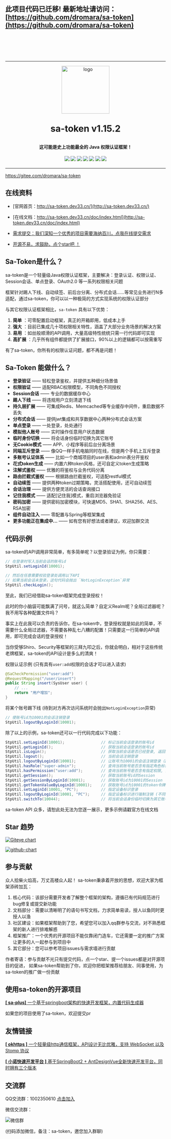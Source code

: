 <br><br>

## 此项目代码已迁移! 最新地址请访问：[https://github.com/dromara/sa-token](https://github.com/dromara/sa-token)

<br><br><br><br>

---

<p align="center">
	<img alt="logo" src="https://gitee.com/dromara/sa-token/raw/master/sa-token-doc/doc/logo.png" width="150" height="150">
</p>
<h1 align="center" style="margin: 30px 0 30px; font-weight: bold;">sa-token v1.15.2</h1>
<h4 align="center">这可能是史上功能最全的 Java 权限认证框架！</h4>
<h4 align="center">
	<a href="https://gitee.com/dromara/sa-token/stargazers"><img src="https://gitee.com/dromara/sa-token/badge/star.svg"></a>
	<a href="https://gitee.com/dromara/sa-token/members"><img src="https://gitee.com/dromara/sa-token/badge/fork.svg"></a>
	<a href="https://github.com/dromara/sa-token/stargazers"><img src="https://img.shields.io/github/stars/dromara/sa-token?style=flat-square&logo=GitHub"></a>
	<a href="https://github.com/dromara/sa-token/network/members"><img src="https://img.shields.io/github/forks/dromara/sa-token?style=flat-square&logo=GitHub"></a>
	<a href="https://github.com/dromara/sa-token/watchers"><img src="https://img.shields.io/github/watchers/dromara/sa-token?style=flat-square&logo=GitHub"></a>
	<a href="https://github.com/dromara/sa-token/issues"><img src="https://img.shields.io/github/issues/dromara/sa-token.svg?style=flat-square&logo=GitHub"></a>
	<a href="https://github.com/dromara/sa-token/blob/master/LICENSE"><img src="https://img.shields.io/github/license/dromara/sa-token.svg?style=flat-square"></a>
</h4>

---
https://gitee.com/dromara/sa-token

## 在线资料

- [官网首页：http://sa-token.dev33.cn/](http://sa-token.dev33.cn/)

- [在线文档：http://sa-token.dev33.cn/doc/index.html](http://sa-token.dev33.cn/doc/index.html)

- [需求提交：我们深知一个优秀的项目需要海纳百川，点我在线提交需求](http://sa-app.dev33.cn/wall.html?name=sa-token)

- [开源不易，求鼓励，点个star吧 ！](###)


## Sa-Token是什么？
sa-token是一个轻量级Java权限认证框架，主要解决：登录认证、权限认证、Session会话、单点登录、OAuth2.0 等一系列权限相关问题

框架针对踢人下线、自动续签、前后台分离、分布式会话……等常见业务进行N多适配，通过sa-token，你可以以一种极简的方式实现系统的权限认证部分

与其它权限认证框架相比，`sa-token` 具有以下优势：
1. **简单** ：可零配置启动框架，真正的开箱即用，低成本上手
2. **强大** ：目前已集成几十项权限相关特性，涵盖了大部分业务场景的解决方案
3. **易用** ：如丝般顺滑的API调用，大量高级特性统统只需一行代码即可实现
4. **高扩展** ：几乎所有组件都提供了扩展接口，90%以上的逻辑都可以按需重写

有了sa-token，你所有的权限认证问题，都不再是问题！

## Sa-Token 能做什么？
- **登录验证** —— 轻松登录鉴权，并提供五种细分场景值
- **权限验证** —— 适配RBAC权限模型，不同角色不同授权
- **Session会话** —— 专业的数据缓存中心
- **踢人下线** —— 将违规用户立刻清退下线
- **持久层扩展** —— 可集成Redis、Memcached等专业缓存中间件，重启数据不丢失
- **分布式会话** —— 提供jwt集成和共享数据中心两种分布式会话方案
- **单点登录** —— 一处登录，处处通行
- **模拟他人账号** —— 实时操作任意用户状态数据
- **临时身份切换** —— 将会话身份临时切换为其它账号
- **无Cookie模式** —— APP、小程序等前后台分离场景
- **同端互斥登录** —— 像QQ一样手机电脑同时在线，但是两个手机上互斥登录
- **多账号认证体系** —— 比如一个商城项目的user表和admin表分开鉴权
- **花式token生成** —— 内置六种token风格，还可自定义token生成策略
- **注解式鉴权** —— 优雅的将鉴权与业务代码分离
- **路由拦截式鉴权** —— 根据路由拦截鉴权，可适配restful模式
- **自动续签** —— 提供两种token过期策略，灵活搭配使用，还可自动续签
- **会话治理** —— 提供方便灵活的会话查询接口
- **记住我模式** —— 适配[记住我]模式，重启浏览器免验证
- **密码加密** —— 提供密码加密模块，可快速MD5、SHA1、SHA256、AES、RSA加密 
- **组件自动注入** —— 零配置与Spring等框架集成
- **更多功能正在集成中...** —— 如有您有好想法或者建议，欢迎加群交流


## 代码示例

sa-token的API调用非常简单，有多简单呢？以登录验证为例，你只需要：

``` java
// 在登录时写入当前会话的账号id
StpUtil.setLoginId(10001);

// 然后在任意需要校验登录处调用以下API
// 如果当前会话未登录，这句代码会抛出 `NotLoginException`异常
StpUtil.checkLogin();
```
至此，我们已经借助sa-token框架完成登录授权！

此时的你小脑袋可能飘满了问号，就这么简单？自定义Realm呢？全局过滤器呢？我不用写各种配置文件吗？

事实上在此我可以负责的告诉你，在sa-token中，登录授权就是如此的简单，不需要什么全局过滤器，不需要各种乱七八糟的配置！只需要这一行简单的API调用，即可完成会话的登录授权！

当你受够Shiro、Security等框架的三拜九叩之后，你就会明白，相对于这些传统老牌框架，sa-token的API设计是多么的清爽！

权限认证示例 (只有具有`user:add`权限的会话才可以进入请求)
``` java
@SaCheckPermission("user:add")
@RequestMapping("/user/insert")
public String insert(SysUser user) {
	// ... 
	return "用户增加";
}
```

将某个账号踢下线 (待到对方再次访问系统时会抛出`NotLoginException`异常)
``` java
// 使账号id为10001的会话注销登录
StpUtil.logoutByLoginId(10001);
```

除了以上的示例，sa-token还可以一行代码完成以下功能：
``` java
StpUtil.setLoginId(10001);                // 标记当前会话登录的账号id
StpUtil.getLoginId();                     // 获取当前会话登录的账号id
StpUtil.isLogin();                        // 获取当前会话是否已经登录, 返回true或false
StpUtil.logout();                         // 当前会话注销登录
StpUtil.logoutByLoginId(10001);           // 让账号为10001的会话注销登录（踢人下线）
StpUtil.hasRole("super-admin");           // 查询当前账号是否含有指定角色标识, 返回true或false
StpUtil.hasPermission("user:add");        // 查询当前账号是否含有指定权限, 返回true或false
StpUtil.getSession();                     // 获取当前账号id的Session
StpUtil.getSessionByLoginId(10001);       // 获取账号id为10001的Session
StpUtil.getTokenValueByLoginId(10001);    // 获取账号id为10001的token令牌值
StpUtil.setLoginId(10001, "PC");          // 指定设备标识登录
StpUtil.logoutByLoginId(10001, "PC");     // 指定设备标识进行强制注销 (不同端不受影响)
StpUtil.switchTo(10044);                  // 将当前会话身份临时切换为其它账号
```
sa-token API 众多，请恕此处无法为您逐一展示，更多示例请戳官方在线文档


## Star 趋势
[![Giteye chart](https://chart.giteye.net/gitee/dromara/sa-token/77YQZ6UK.png 'Gitee')](https://giteye.net/chart/77YQZ6UK)

[![github-chart](https://starchart.cc/dromara/sa-token.svg 'GitHub')](https://starchart.cc/dromara/sa-token)


## 参与贡献
众人拾柴火焰高，万丈高楼众人起！
sa-token秉承着开放的思想，欢迎大家为框架添砖加瓦：

1. 核心代码：该部分需要开发者了解整个框架的架构，遵循已有代码规范进行bug修复或提交新功能
2. 文档部分：需要以清晰明了的语句书写文档，力求简单易读，授人以鱼同时更授人以渔
3. 社区建设：如果框架帮助到了您，希望您可以加入qq群参与交流，对不熟悉框架的新人进行排难解惑
4. 框架推广：一个优秀的开源项目不能仅靠闭门造车，它还需要一定的推广方案让更多的人一起参与到项目中
5. 其它部分：您可以参考项目issues与需求墙进行贡献

作者寄语：参与贡献不光只有提交代码，点一个star、提一个issues都是对开源项目的促进，
如果sa-token帮助到了你，欢迎你把框架推荐给朋友、同事使用，为sa-token的推广做一份贡献


## 使用sa-token的开源项目
[**[ sa-plus]** 一个基于springboot架构的快速开发框架，内置代码生成器](https://gitee.com/click33/sa-plus)

如果您的项目使用了sa-token，欢迎提交pr


## 友情链接
[**[ okhttps ]** 一个轻量级http通信框架，API设计无比优雅，支持 WebSocket 以及 Stomp 协议](https://gitee.com/ejlchina-zhxu/okhttps)

[**[ 小诺快速开发平台 ]** 基于SpringBoot2 + AntDesignVue全新快速开发平台，同时拥有三个版本](https://xiaonuo.vip/index#pricing)


## 交流群
QQ交流群：1002350610 [点击加入](https://jq.qq.com/?_wv=1027&k=45H977HM)

微信交流群：

![微信群](https://dev33-test.oss-cn-beijing.aliyuncs.com/sa-token/i-wx-qr.png ':size=230')

(扫码添加微信，备注：sa-token，邀您加入群聊)

<br>

